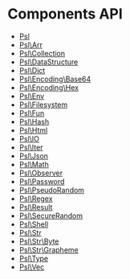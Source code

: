 <!--
    This markdown file was generated using `docs/documenter.php`.

    Any edits to it will likely be lost.
-->

# Components API

- [Psl](./component/psl.md)
- [Psl\Arr](./component/arr.md)
- [Psl\Collection](./component/collection.md)
- [Psl\DataStructure](./component/data-structure.md)
- [Psl\Dict](./component/dict.md)
- [Psl\Encoding\Base64](./component/encoding-base64.md)
- [Psl\Encoding\Hex](./component/encoding-hex.md)
- [Psl\Env](./component/env.md)
- [Psl\Filesystem](./component/filesystem.md)
- [Psl\Fun](./component/fun.md)
- [Psl\Hash](./component/hash.md)
- [Psl\Html](./component/html.md)
- [Psl\IO](./component/io.md)
- [Psl\Iter](./component/iter.md)
- [Psl\Json](./component/json.md)
- [Psl\Math](./component/math.md)
- [Psl\Observer](./component/observer.md)
- [Psl\Password](./component/password.md)
- [Psl\PseudoRandom](./component/pseudo-random.md)
- [Psl\Regex](./component/regex.md)
- [Psl\Result](./component/result.md)
- [Psl\SecureRandom](./component/secure-random.md)
- [Psl\Shell](./component/shell.md)
- [Psl\Str](./component/str.md)
- [Psl\Str\Byte](./component/str-byte.md)
- [Psl\Str\Grapheme](./component/str-grapheme.md)
- [Psl\Type](./component/type.md)
- [Psl\Vec](./component/vec.md)

